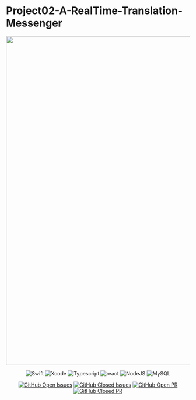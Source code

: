 # Project02-A-RealTime-Translation-Messenger

<div align="center">
  
<img width = 900 src = "https://i.imgur.com/MA6DaoS.png">

![Swift](https://img.shields.io/badge/swift-v5.1-orange?logo=swift)
![Xcode](https://img.shields.io/badge/xcode-v12.1-blue?logo=xcode)
![Typescript](https://img.shields.io/badge/typescript-v4.0.2-yellow?logo=typescript)
![react](https://img.shields.io/badge/react-16.13-1cf?logo=react)
![NodeJS](https://img.shields.io/badge/node.js-v12.18.3-green?logo=node.js)
![MySQL](https://img.shields.io/badge/mysql-v5.7.32-blue?logo=mysql)

[![GitHub Open Issues](https://img.shields.io/github/issues-raw/boostcamp-2020/Project02-A-RealTime-Translation-Messenger?color=green)](https://github.com/boostcamp-2020/Project02-A-RealTime-Translation-Messenger/issues)
[![GitHub Closed Issues](https://img.shields.io/github/issues-closed-raw/boostcamp-2020/Project02-A-RealTime-Translation-Messenger?color=red)](https://github.com/boostcamp-2020/Project02-A-RealTime-Translation-Messenger/issues)
[![GitHub Open PR](https://img.shields.io/github/issues-pr-raw/boostcamp-2020/Project02-A-RealTime-Translation-Messenger?color=green)](https://github.com/boostcamp-2020/Project02-A-RealTime-Translation-Messenger/issues)
[![GitHub Closed PR](https://img.shields.io/github/issues-pr-closed-raw/boostcamp-2020/Project02-A-RealTime-Translation-Messenger?color=red)](https://github.com/boostcamp-2020/Project02-A-RealTime-Translation-Messenger/issues)

</div align="center">
